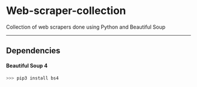 # Web-scraper-collection
Collection of web scrapers done using Python and Beautiful Soup

___

## Dependencies

#### Beautiful Soup 4

```python
>>> pip3 install bs4
``` 


